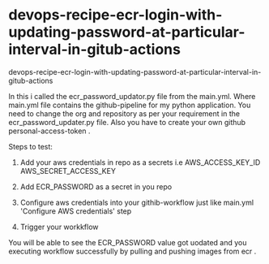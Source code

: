 # devops-recipe-ecr-login-with-updating-password-at-particular-interval-in-gitub-actions
devops-recipe-ecr-login-with-updating-password-at-particular-interval-in-gitub-actions

In this i called the ecr_password_updator.py file from the main.yml.
Where main.yml file contains the github-pipeline for my python application.
You need to change the org and repository as per your requirement in the ecr_password_updater.py file.
Also you have to create your own github personal-access-token .

Steps to test:

1. Add your aws credentials in repo as a secrets i.e
       AWS_ACCESS_KEY_ID
       AWS_SECRET_ACCESS_KEY
       
2. Add ECR_PASSWORD as a secret in you repo
       
2. Configure aws credentials into your githib-workflow  just like main.yml 'Configure AWS credentials' step

3. Trigger your workkflow

You will be able to see the ECR_PASSWORD value got uodated and you executing workflow successfully by pulling and pushing images from ecr .